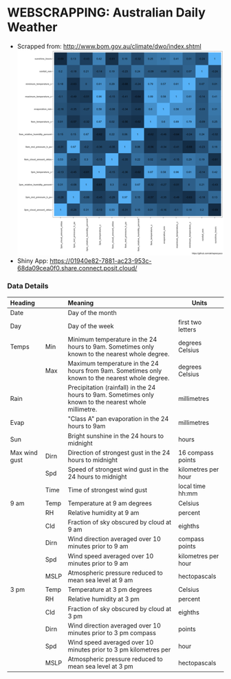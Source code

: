 # WEBSCRAPPING: Australian Daily Weather

-   Scrapped from: <http://www.bom.gov.au/climate/dwo/index.shtml> ![](./corr_plot.png)
- Shiny App: https://01940e82-7881-ac23-953c-68da09cea0f0.share.connect.posit.cloud/

### Data Details

| Heading |   | Meaning | Units |
|:-----------------|:------------------|:-----------------|------------------|
| Date |  | Day of the month |  |
| Day |  | Day of the week | first two letters |
| Temps | Min | Minimum temperature in the 24 hours to 9am. Sometimes only known to the nearest whole degree. | degrees Celsius |
|  | Max | Maximum temperature in the 24 hours from 9am. Sometimes only known to the nearest whole degree. | degrees Celsius |
| Rain |  | Precipitation (rainfall) in the 24 hours to 9am. Sometimes only known to the nearest whole millimetre. | millimetres |
| Evap |  | "Class A" pan evaporation in the 24 hours to 9am | millimetres |
| Sun |  | Bright sunshine in the 24 hours to midnight | hours |
| Max wind gust | Dirn | Direction of strongest gust in the 24 hours to midnight | 16 compass points |
|  | Spd | Speed of strongest wind gust in the 24 hours to midnight | kilometres per hour |
|  | Time | Time of strongest wind gust | local time hh:mm |
| 9 am | Temp | Temperature at 9 am degrees | Celsius |
|  | RH | Relative humidity at 9 am | percent |
|  | Cld | Fraction of sky obscured by cloud at 9 am | eighths |
|  | Dirn | Wind direction averaged over 10 minutes prior to 9 am | compass points |
|  | Spd | Wind speed averaged over 10 minutes prior to 9 am | kilometres per hour |
|  | MSLP | Atmospheric pressure reduced to mean sea level at 9 am | hectopascals |
| 3 pm | Temp | Temperature at 3 pm degrees | Celsius |
|  | RH | Relative humidity at 3 pm | percent |
|  | Cld | Fraction of sky obscured by cloud at 3 pm | eighths |
|  | Dirn | Wind direction averaged over 10 minutes prior to 3 pm compass | points |
|  | Spd | Wind speed averaged over 10 minutes prior to 3 pm kilometres per | hour |
|  | MSLP | Atmospheric pressure reduced to mean sea level at 3 pm | hectopascals |
